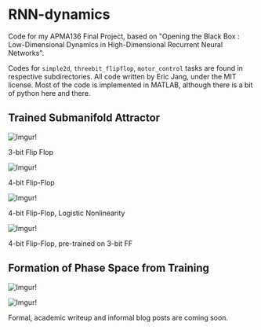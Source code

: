 # RNN-dynamics

Code for my APMA136 Final Project, based on "Opening the Black Box : Low-Dimensional Dynamics in High-Dimensional Recurrent Neural Networks".

Codes for `simple2d`, `threebit_flipflop`, `motor_control` tasks are found in respective subdirectories. All code written by Eric Jang, under the MIT license. Most of the code is implemented in MATLAB, although there is a bit of python here and there.

## Trained Submanifold Attractor

![Imgur!](http://i.imgur.com/zWNTkS2.gif)

3-bit Flip Flop

![Imgur!](http://i.imgur.com/umIvYsU.gif)

4-bit Flip-Flop


![Imgur!](http://i.imgur.com/EwYzp9n.gif)

4-bit Flip-Flop, Logistic Nonlinearity

![Imgur!](http://i.imgur.com/GRZyFwO.gif)

4-bit Flip-Flop, pre-trained on 3-bit FF

## Formation of Phase Space from Training

![Imgur!](http://i.imgur.com/S2LXC7i.gif)

![Imgur!](http://i.imgur.com/QyMiRGL.gif)

Formal, academic writeup and informal blog posts are coming soon.
